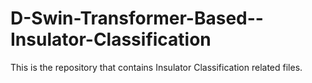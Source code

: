 # D-Swin-Transformer-Based--Insulator-Classification
This is the repository that contains Insulator Classification related files. 
